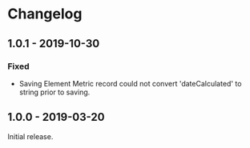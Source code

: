 Changelog
=========
## 1.0.1 - 2019-10-30
### Fixed
- Saving Element Metric record could not convert 'dateCalculated' to string prior to saving.

## 1.0.0 - 2019-03-20
Initial release.
